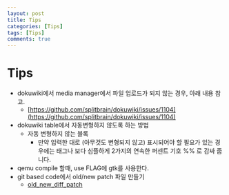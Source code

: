 ```yaml
---
layout: post
title: Tips
categories: [Tips]
tags: [Tips]
comments: true
--- 
```


# Tips
  * dokuwiki에서 media manager에서 파일 업로드가 되지 않는 경우, 아래 내용 참고.
    * [https://github.com/splitbrain/dokuwiki/issues/1104](https://github.com/splitbrain/dokuwiki/issues/1104)
  * dokuwiki table에서 자동변형하지 않도록 하는 방법
    * 자동 변형하지 않는 블록
      * 만약 입력한 대로 (아무것도 변형되지 않고) 표시되어야 할 필요가 있는 경우에는 <nowiki> 태그나 보다 심플하게 2가지의 연속한 퍼센트 기호 %% 로 감싸 줍니다. 
  * qemu compile 할때, use FLAG에 gtk를 사용한다.
  * git based code에서 old/new patch 파일 만들기
    * [old_new_diff_patch](/assets/files/old_new_diff_patch.rar)

